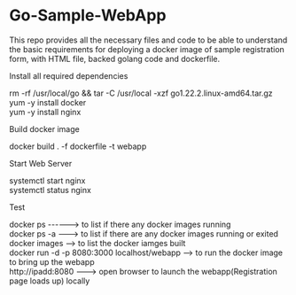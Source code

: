 # Go-Sample-WebApp


This repo provides all the necessary files and code to be able to understand the basic requirements for deploying a docker image of sample registration form, with HTML file, backed golang code and dockerfile.

Install all required dependencies

rm -rf /usr/local/go && tar -C /usr/local -xzf go1.22.2.linux-amd64.tar.gz  
yum -y install docker  
yum -y install nginx  


Build docker image  


docker build . -f dockerfile -t webapp  


Start Web Server  


systemctl start nginx  
systemctl status nginx  


Test

docker ps ------> to list if there any docker images running  
docker ps -a ---> to list if there are any docker images running or exited  
docker images --> to list the docker iamges built  
docker run -d -p 8080:3000 localhost/webapp --> to run the docker image to bring up the webapp  
http://ipadd:8080 ---> open browser to launch the webapp(Registration page loads up) locally  
